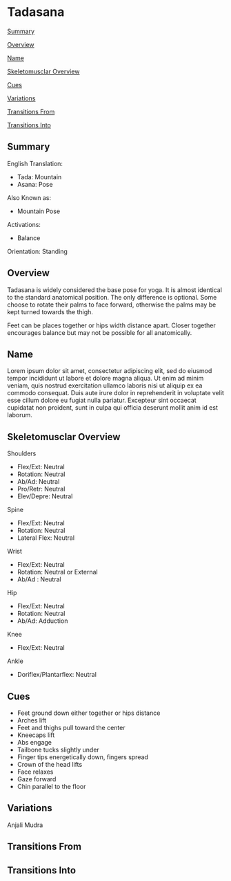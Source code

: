 # Tadasana

[Summary](#summary)

[Overview](#overview)

[Name](#name)

[Skeletomusclar Overview](#skeletomusclar-overview)

[Cues](#cues)

[Variations](#variations)

[Transitions From](#transitions-from)

[Transitions Into](#transitions-into)

## Summary

English Translation: 

- Tada: Mountain
- Asana: Pose

Also Known as:

 - Mountain Pose

Activations: 

 - Balance

Orientation: Standing

## Overview

Tadasana is widely considered the base pose for yoga. It is almost identical to the standard anatomical position. The only difference is optional. Some choose to rotate their palms to face forward, otherwise the palms may be kept turned towards the thigh. 

Feet can be places together or hips width distance apart. Closer together encourages balance but may not be possible for all anatomically. 

## Name

Lorem ipsum dolor sit amet, consectetur adipiscing elit, sed do eiusmod tempor incididunt ut labore et dolore magna aliqua. Ut enim ad minim veniam, quis nostrud exercitation ullamco laboris nisi ut aliquip ex ea commodo consequat. Duis aute irure dolor in reprehenderit in voluptate velit esse cillum dolore eu fugiat nulla pariatur. Excepteur sint occaecat cupidatat non proident, sunt in culpa qui officia deserunt mollit anim id est laborum.

## Skeletomusclar Overview

Shoulders

- Flex/Ext: Neutral
- Rotation: Neutral	
- Ab/Ad: Neutral
- Pro/Retr: Neutral
- Elev/Depre: Neutral

Spine 

- Flex/Ext: Neutral	
- Rotation: Neutral
- Lateral Flex: Neutral

Wrist

- Flex/Ext: Neutral 
- Rotation: Neutral or External
- Ab/Ad	: Neutral

Hip

- Flex/Ext: Neutral
- Rotation: Neutral
- Ab/Ad: Adduction
 
Knee

- Flex/Ext: Neutral
 
Ankle

- Doriflex/Plantarflex: Neutral


## Cues

- Feet ground down either together or hips distance
- Arches lift
- Feet and thighs pull toward the center
- Kneecaps lift
- Abs engage
- Tailbone tucks slightly under
- Finger tips energetically down, fingers spread
- Crown of the head lifts
- Face relaxes
- Gaze forward
- Chin parallel to the floor


## Variations

Anjali Mudra

## Transitions From


## Transitions Into


